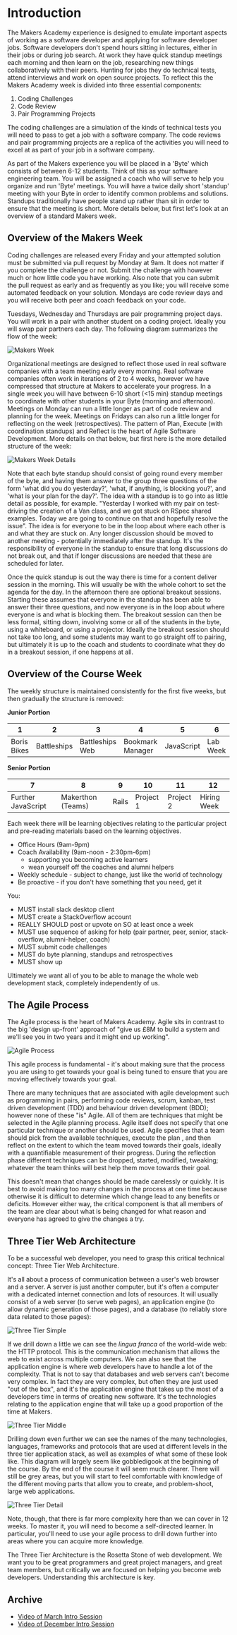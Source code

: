 Introduction
===========

The Makers Academy experience is designed to emulate important aspects of working as a software developer and applying for software developer jobs.  Software developers don't spend hours sitting in lectures, either in their jobs or during job search. At work they have quick standup meetings each morning and then learn on the job, researching new things collaboratively with their peers.  Hunting for jobs they do technical tests, attend interviews and work on open source projects. To reflect this the Makers Academy week is divided into three essential components:

1. Coding Challenges
2. Code Review
3. Pair Programming Projects

The coding challenges are a simulation of the kinds of technical tests you will need to pass to get a job with a software company.  The code reviews and pair programming projects are a replica of the activities you will need to excel at as part of your job in a software company.

As part of the Makers experience you will be placed in a 'Byte' which consists of between 6-12 students.  Think of this as your software engineering team.  You will be assigned a coach who will serve to help you organize and run 'Byte' meetings.  You will have a twice daily short 'standup' meeting with your Byte in order to identify common problems and solutions.  Standups traditionally have people stand up rather than sit in order to ensure that the meeting is short. More details below, but first let's look at an overview of a standard Makers week.

Overview of the Makers Week
-------------------------

Coding challenges are released every Friday and your attempted solution must be submitted via pull request by Monday at 9am.  It does not matter if you complete the challenge or not.  Submit the challenge with however much or how little code you have working.  Also note that you can submit the pull request as early and as frequently as you like; you will receive some automated feedback on your solution.  Mondays are code review days and you will receive both peer and coach feedback on your code.

Tuesdays, Wednesday and Thursdays are pair programming project days.  You will work in a pair with another student on a coding project. Ideally you will swap pair partners each day.  The following diagram summarizes the flow of the week:

![Makers Week](images/makers-week.png)

Organizational meetings are designed to reflect those used in real software companies with a team meeting early every morning.  Real software companies often work in iterations of 2 to 4 weeks, however we have compressed that structure at Makers to accelerate your progress.  In a single week you will have between 6-10 short (<15 min) standup meetings to coordinate with other students in your Byte (morning and afternoon).  Meetings on Monday can run a little longer as part of code review and planning for the week.  Meetings on Fridays can also run a little longer for reflecting on the week (retrospectives).  The pattern of Plan, Execute (with coordination standups) and Reflect is the heart of Agile Software Development.  More details on that below, but first here is the more detailed structure of the week:

![Makers Week Details](images/makers-week-details-v2.png)

Note that each byte standup should consist of going round every member of the byte, and having them answer to the group three questions of the form 'what did you do yesterday?', 'what, if anything, is blocking you?', and 'what is your plan for the day?'.  The idea with a standup is to go into as little detail as possible, for example.  "Yesterday I worked with my pair on test-driving the creation of a Van class, and we got stuck on RSpec shared examples.  Today we are going to continue on that and hopefully resolve the issue".  The idea is for everyone to be in the loop about where each other is and what they are stuck on.  Any longer discussion should be moved to another meeting - potentially immediately after the standup.  It's the responsibility of everyone in the standup to ensure that long discussions do not break out, and that if longer discussions are needed that these are scheduled for later.

Once the quick standup is out the way there is time for a content deliver session in the morning.  This will usually be with the whole cohort to set the agenda for the day.  In the afternoon there are optional breakout sessions. Starting these assumes that everyone in the standup has been able to answer their three questions, and now everyone is in the loop about where everyone is and what is blocking them.  The breakout session can then be less formal, sitting down, involving some or all of the students in the byte, using a whiteboard, or using a projector.  Ideally the breakout session should not take too long, and some students may want to go straight off to pairing, but ultimately it is up to the coach and students to coordinate what they do in a breakout session, if one happens at all.


Overview of the Course Week
-------------------------

The weekly structure is maintained consistently for the first five weeks, but then gradually the structure is removed:

**Junior Portion**

1             |  2          | 3               | 4                | 5          | 6        |
--------------|-------------|-----------------|------------------|------------|----------|
Boris Bikes   | Battleships | Battleships Web | Bookmark Manager | JavaScript | Lab Week |


**Senior Portion**

7                  |  8                | 9      | 10        | 11        | 12              |
-------------------|-------------------|--------|-----------|-----------|-----------------|
Further JavaScript | Makerthon (Teams) | Rails  | Project 1 | Project 2 |   Hiring Week   |


Each week there will be learning objectives relating to the particular project and pre-reading materials based on the learning objectives.

* Office Hours (9am-9pm)
* Coach Availability (9am-noon - 2:30pm-6pm)
  - supporting you becoming active learners
  - wean yourself off the coaches and alumni helpers
* Weekly schedule - subject to change, just like the world of technology
* Be proactive - if you don't have something that you need, get it

You:

* MUST install slack desktop client
* MUST create a StackOverflow account
* REALLY SHOULD post or upvote on SO at least once a week
* MUST use sequence of asking for help (pair partner, peer, senior, stack-overflow, alumni-helper, coach)
* MUST submit code challenges
* MUST do byte planning, standups and retrospectives
* MUST show up

Ultimately we want all of you to be able to manage the whole web development stack, completely independently of us.

The Agile Process
---------------

The Agile process is the heart of Makers Academy. Agile sits in contrast to the big 'design up-front' approach of "give us £8M to build a system and we'll see you in two years and it might end up working".

![Agile Process](images/agile.png)

This agile process is fundamental - it's about making sure that the process you are using to get towards your goal is being tuned to ensure that you are moving effectively towards your goal.

There are many techniques that are associated with agile development such as programming in pairs, performing code reviews, scrum, kanban, test driven development (TDD) and behaviour driven development (BDD); however none of these "is" Agile.  All of them are techniques that might be selected in the Agile planning process.  Agile itself does not specify that one particular technique or another should be used.  Agile specifies that a team should pick from the available techniques, execute the plan , and then reflect on the extent to which the team moved towards their goals, ideally with a quantifiable measurement of their progress.  During the reflection phase different techniques can be dropped, started, modified, tweaking; whatever the team thinks will best help them move towards their goal.

This doesn't mean that changes should be made carelessly or quickly.  It is best to avoid making too many changes in the process at one time because otherwise it is difficult to determine which change lead to any benefits or deficits.  However either way, the critical component is that all members of the team are clear about what is being changed for what reason and everyone has agreed to give the changes a try.

Three Tier Web Architecture
----------------

To be a successful web developer, you need to grasp this critical technical concept: Three Tier Web Architecture.

It's all about a process of communication between a user's web browser and a server.  A server is just another computer, but it's often a computer with a dedicated internet connection and lots of resources.  It will usually consist of a web server (to serve web pages), an application engine (to allow dynamic generation of those pages), and a database (to reliably store data related to those pages):

![Three Tier Simple](images/3-tier-simple.png)

If we drill down a little we can see the *lingua franca* of the world-wide web: the HTTP protocol. This is the communication mechanism that allows the web to exist across multiple computers.  We can also see that the application engine is where web developers have to handle a lot of the complexity.  That is not to say that databases and web servers can't become very complex.  In fact they are very complex, but often they are just used "out of the box", and it's the application engine that takes up the most of a developers time in terms of creating new software.  It's the technologies relating to the application engine that will take up a good proportion of the time at Makers.

![Three Tier Middle](images/3-tier-middle.png)

Drilling down even further we can see the names of the many technologies, languages, frameworks and protocols that are used at different levels in the three tier application stack, as well as examples of what some of these look like.  This diagram will largely seem like gobbledigook at the beginning of the course.  By the end of the course it will seem much clearer.  There will still be grey areas, but you will start to feel comfortable with knowledge of the different moving parts that allow you to create, and problem-shoot, large web applications.

![Three Tier Detail](images/3-tier.png)

Note, though, that there is far more complexity here than we can cover in 12 weeks.  To master it, you will need to become a self-directed learner. In particular, you'll need to use your agile process to drill down further into areas where you can acquire more knowledge.

The Three Tier Architecture is the Rosetta Stone of web development.  We want you to be great programmers and great project managers, and great team members, but critically we are focused on helping you become web developers. Understanding this architecture is key.


Archive
-------

* [Video of March Intro Session](https://www.youtube.com/watch?v=zRb1WLbV_Sk)
* [Video of December Intro Session](https://www.youtube.com/watch?v=eq4fbus_9TQ)
